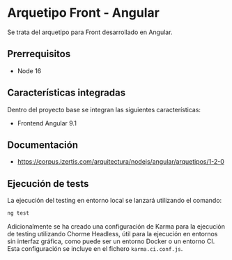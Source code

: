 # Arquetipo Front - Angular

Se trata del arquetipo para Front desarrollado en Angular.

## Prerrequisitos

- Node 16

## Características integradas

Dentro del proyecto base se integran las siguientes características:

- Frontend Angular 9.1

## Documentación

- https://corpus.izertis.com/arquitectura/nodejs/angular/arquetipos/1-2-0

## Ejecución de tests

La ejecución del testing en entorno local se lanzará utilizando el comando:

```bash
ng test
```

Adicionalmente se ha creado una configuración de Karma para la ejecución de testing utilizando Chorme Headless, útil para la ejecución en entornos sin interfaz gráfica, como puede ser un entorno Docker o un entorno CI. Esta configuración se incluye en el fichero `karma.ci.conf.js`.
